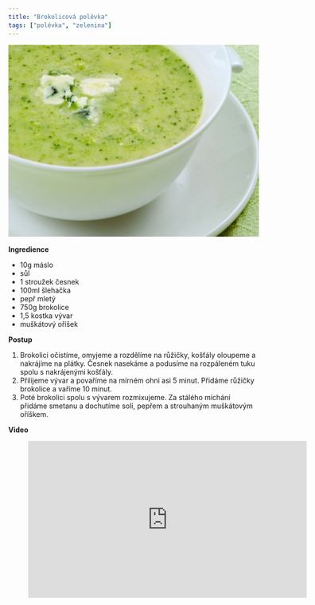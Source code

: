 ```yaml
---
title: "Brokolicová polévka"
tags: ["polévka", "zelenina"]
---
```


![brokolice](./images/brokolicova2.jpg)

**Ingredience**

- 10g máslo
- sůl
- 1 stroužek česnek
- 100ml šlehačka
- pepř mletý
- 750g brokolice
- 1,5 kostka vývar
- muškátový oříšek

**Postup**

1. Brokolici očistíme, omyjeme a rozdělíme na růžičky, košťály oloupeme a nakrájíme na plátky. Česnek nasekáme a podusíme na rozpáleném tuku spolu s nakrájenými košťály.
2. Přilijeme vývar a povaříme na mírném ohni asi 5 minut. Přidáme růžičky brokolice a vaříme 10 minut.
3. Poté brokolici spolu s vývarem rozmixujeme. Za stálého míchání přidáme smetanu a dochutíme solí, pepřem a strouhaným muškátovým oříškem.

**Video**

<figure class="video_container">
<iframe width="560" height="315" src="https://www.youtube.com/embed/2KR44a_5v_A" frameborder="0" allow="accelerometer; autoplay; encrypted-media; gyroscope; picture-in-picture" allowfullscreen></iframe>
</figure>
